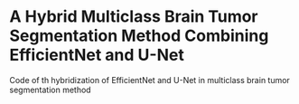 # A  Hybrid Multiclass Brain Tumor Segmentation Method Combining EfficientNet and U-Net
Code of th hybridization of  EfficientNet and U-Net in multiclass brain tumor segmentation method

